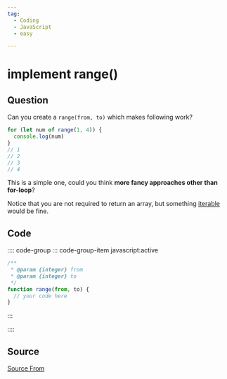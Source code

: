 ```yaml
---
tag:
  - Coding
  - JavaScript
  - easy

---
```

  
# implement range()

## Question
Can you create a `range(from, to)` which makes following work?

```js
for (let num of range(1, 4)) {
  console.log(num)  
}
// 1
// 2
// 3
// 4
```

This is a simple one, could you think **more fancy approaches other than for-loop**?

Notice that you are not required to return an array, but something [iterable](https://developer.mozilla.org/en-US/docs/Web/JavaScript/Reference/Iteration_protocols#the_iterator_protocol) would be fine.

## Code
:::: code-group
::: code-group-item javascript:active
```javascript
/**
 * @param {integer} from
 * @param {integer} to
 */
function range(from, to) {
  // your code here
}
```
:::
    
::::



##  Source
[Source From](https://bigfrontend.dev/problem/implement-range)

  